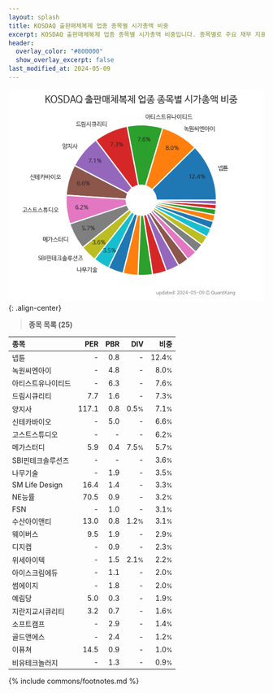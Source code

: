 ```yaml
---
layout: splash
title: KOSDAQ 출판매체복제 업종 종목별 시가총액 비중
excerpt: KOSDAQ 출판매체복제 업종 종목별 시가총액 비중입니다. 종목별로 주요 재무 지표를 함께 표시합니다.
header:
  overlay_color: "#800000"
  show_overlay_excerpt: false
last_modified_at: 2024-05-09
---
```



![KOSDAQ 출판매체복제 업종 종목별 시가총액 비중](/stats/sector/images/kosdaq_업종_출판매체복제_종목.png){: .align-center}


> **종목 목록 (25)**<a id="list"></a>

| **종목** | **PER** | **PBR** | **DIV** | **비중** |
| :------- | ------: | ------: | ------: | -------: |
| 넵튠 | - | 0.8 | - | 12.4<small>%</small> |
| 녹원씨엔아이 | - | 4.8 | - | 8.0<small>%</small> |
| 아티스트유나이티드 | - | 6.3 | - | 7.6<small>%</small> |
| 드림시큐리티 | 7.7 | 1.6 | - | 7.3<small>%</small> |
| 양지사 | 117.1 | 0.8 | 0.5<small>%</small> | 7.1<small>%</small> |
| 신테카바이오 | - | 5.0 | - | 6.6<small>%</small> |
| 고스트스튜디오 | - | - | - | 6.2<small>%</small> |
| 메가스터디 | 5.9 | 0.4 | 7.5<small>%</small> | 5.7<small>%</small> |
| SBI핀테크솔루션즈 | - | - | - | 3.6<small>%</small> |
| 나무기술 | - | 1.9 | - | 3.5<small>%</small> |
| SM Life Design | 16.4 | 1.4 | - | 3.3<small>%</small> |
| NE능률 | 70.5 | 0.9 | - | 3.2<small>%</small> |
| FSN | - | 1.0 | - | 3.1<small>%</small> |
| 수산아이앤티 | 13.0 | 0.8 | 1.2<small>%</small> | 3.1<small>%</small> |
| 웨이버스 | 9.5 | 1.9 | - | 2.9<small>%</small> |
| 디지캡 | - | 0.9 | - | 2.3<small>%</small> |
| 위세아이텍 | - | 1.5 | 2.1<small>%</small> | 2.2<small>%</small> |
| 아이스크림에듀 | - | 1.1 | - | 2.0<small>%</small> |
| 썸에이지 | - | 1.8 | - | 2.0<small>%</small> |
| 예림당 | 5.0 | 0.3 | - | 1.9<small>%</small> |
| 지란지교시큐리티 | 3.2 | 0.7 | - | 1.6<small>%</small> |
| 소프트캠프 | - | 2.9 | - | 1.4<small>%</small> |
| 골드앤에스 | - | 2.4 | - | 1.2<small>%</small> |
| 이퓨쳐 | 14.5 | 0.9 | - | 1.0<small>%</small> |
| 비유테크놀러지 | - | 1.3 | - | 0.9<small>%</small> |

{% include commons/footnotes.md %}
